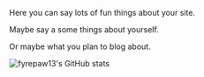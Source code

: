 Here you can say lots of fun things about your site.

Maybe say a some things about yourself.

Or maybe what you plan to blog about.

![fyrepaw13's GitHub stats](https://github-readme-stats.vercel.app/api?username=fyrepaw13a&show_icons=true&theme=radical)
